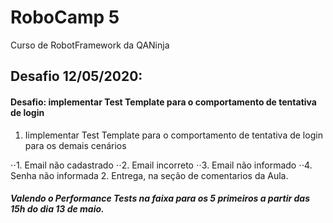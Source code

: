 # RoboCamp 5
Curso de RobotFramework da QANinja

## Desafio 12/05/2020: 
####  Desafio: implementar Test Template para o comportamento de tentativa de login
1. Iimplementar Test Template para o comportamento de tentativa de login para os demais cenários

 ⋅⋅1. Email não cadastrado
 ⋅⋅2. Email incorreto
 ⋅⋅3. Email não informado
 ⋅⋅4. Senha não informada
2. Entrega, na seção de comentarios da Aula.


##### Valendo o Performance Tests na faixa para os 5 primeiros a partir das 15h do dia 13 de maio.

